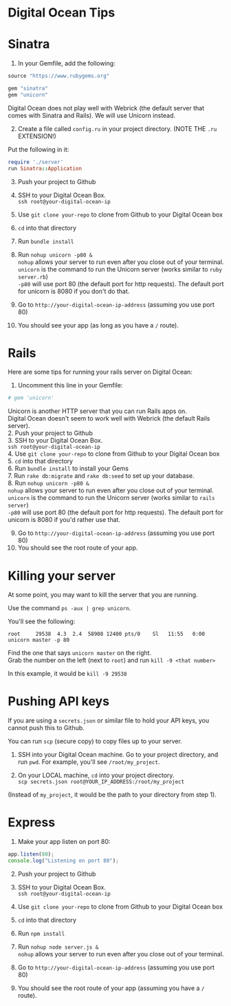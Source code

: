 # Digital Ocean Tips

# Sinatra

1. In your Gemfile, add the following:

```rb
source "https://www.rubygems.org"

gem "sinatra"
gem "unicorn"
```

Digital Ocean does not play well with Webrick (the default server that comes with Sinatra and Rails).  We will use Unicorn instead.

2. Create a file called `config.ru` in your project directory. (NOTE THE `.ru` EXTENSION!)

Put the following in it:

```rb
require './server'
run Sinatra::Application
```

3. Push your project to Github  

4. SSH to your Digital Ocean Box.  
`ssh root@your-digital-ocean-ip`  

5. Use `git clone your-repo` to clone from Github to your Digital Ocean box  

6. `cd` into that directory  

7. Run `bundle install`  


8. Run `nohup unicorn -p80 &`  
`nohup` allows your server to run even after you close out of your terminal.  
`unicorn` is the command to run the Unicorn server (works similar to `ruby server.rb`)  
`-p80` will use port 80 (the default port for http requests).  The default port for unicorn is 8080 if you don't do that.

9. Go to `http://your-digital-ocean-ip-address` (assuming you use port 80)
10. You should see your app (as long as you have a `/` route).

# Rails

Here are some tips for running your rails server on Digital Ocean:

1. Uncomment this line in your Gemfile:

```rb
# gem 'unicorn'
```
Unicorn is another HTTP server that you can run Rails apps on.  
Digital Ocean doesn't seem to work well with Webrick (the default Rails server).  
2. Push your project to Github  
3. SSH to your Digital Ocean Box.  
`ssh root@your-digital-ocean-ip`  
4. Use `git clone your-repo` to clone from Github to your Digital Ocean box  
5. `cd` into that directory  
6. Run `bundle install` to install your Gems  
7. Run `rake db:migrate` and `rake db:seed` to set up your database.  
8. Run `nohup unicorn -p80 &`  
`nohup` allows your server to run even after you close out of your terminal.  
`unicorn` is the command to run the Unicorn server (works similar to `rails server`)  
`-p80` will use port 80 (the default port for http requests).  The default port for unicorn is 8080 if you'd rather use that.

9. Go to `http://your-digital-ocean-ip-address` (assuming you use port 80)
10. You should see the root route of your app.

# Killing your server

At some point, you may want to kill the server that you are running.

Use the command `ps -aux | grep unicorn`.   

You'll see the following: 

```
root     29538  4.3  2.4  58908 12400 pts/0    Sl   11:55   0:00 unicorn master -p 80                                                              
```
Find the one that says `unicorn master` on the right.    
Grab the number on the left (next to `root`) and run `kill -9 <that number>`

In this example, it would be `kill -9 29538`

# Pushing API keys
If you are using a `secrets.json` or similar file to hold your API keys, you cannot push this to Github.

You can run `scp` (secure copy) to copy files up to your server.

1. SSH into your Digital Ocean machine.  Go to your project directory, and run `pwd`.  For example, you'll see `/root/my_project`.

2. On your LOCAL machine, `cd` into your project directory.  
`scp secrets.json root@YOUR_IP_ADDRESS:/root/my_project`

(Instead of `my_project`, it would be the path to your directory from step 1).

# Express
1. Make your app listen on port 80:
```js
app.listen(80);
console.log("Listening on port 80");
```
2. Push your project to Github  

3. SSH to your Digital Ocean Box.  
`ssh root@your-digital-ocean-ip`  

4. Use `git clone your-repo` to clone from Github to your Digital Ocean box  

5. `cd` into that directory  

6. Run `npm install`  

7. Run `nohup node server.js &`  
`nohup` allows your server to run even after you close out of your terminal.  

8. Go to `http://your-digital-ocean-ip-address` (assuming you use port 80)
9. You should see the root route of your app (assuming you have a `/` route).
